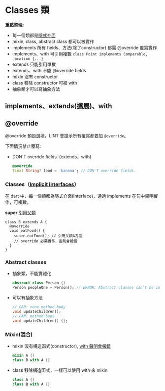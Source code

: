 # Classes 類

**重點整理:**

- 每一個類都是[隱式介面](https://dart.dev/guides/language/language-tour#implicit-interfaces)
- mixin, class, abstract class 都可以被實作
- implements 所有 fields、方法(除了constructor) 都需 @override 覆寫實作
- implements、with 可引用複數 `class Point implements Comparable, Location {...}`
- extends 只能引用單數
- extends、with 不能 @override fields
- mixin 沒有 constructor
- class 移除 constructor 可被 with
- 抽象類才可以寫抽象方法

## implements、extends(擴展)、with


## @override

@override 預設選填，LINT 會提示所有覆寫都要加 `@override`。

下面情況禁止覆寫:

- DON'T override fields. (extends、with)
  ```dart
  @override
  final String? food = 'banana'; // DON'T override fields.
  ```

### Classes（[Implicit interfaces](https://dart.dev/guides/language/language-tour#implicit-interfaces)）

在 dart 中，每一個類都為隱式介面(Interface)，通過 implements 在句中聲明實作，可複數。

**super** [引用父類](https://dart.dev/guides/language/language-tour#extending-a-class)
```
class B extends A {
  @override
  void eatFood() {
    super.eatFood(); // 引用父類A方法
    // override 必需實作，否則會報錯
  }
}
```

### Abstract classes

- 抽象類，不能實體化
  ```dart
  abstract class Person {}
  Person peopleOne = Person(); // ERROR: Abstract classes can’t be instantiated.
  ```
- 可以有抽象方法
  ```dart
  // CAN: none method body
  void updateChildren();
  // CAN: method body
  void updateChildren() {};
  ```

### Mixin(混合)

- mixin 沒有構造函式(constructor), [with 聲明會報錯](https://dart.dev/tools/diagnostic-messages?utm_source=dartdev&utm_medium=redir&utm_id=diagcode&utm_content=mixin_class_declares_constructor#mixin_class_declares_constructor)
  ```dart
  mixin A {}
  class B with A {}
  ```
- class 移除構造函式，一樣可以使用 with 來 mixin
  ```dart
  class A {}
  class B with A {}
  ```
